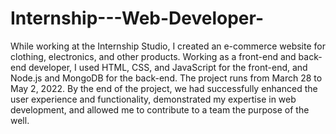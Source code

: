 # Internship---Web-Developer-

While working at the Internship Studio, I created an e-commerce website for clothing, electronics, and other products. Working as a front-end and back-end developer, I used HTML, CSS, and JavaScript for the front-end, and Node.js and MongoDB for the back-end. The project runs from March 28 to May 2, 2022. By the end of the project, we had successfully enhanced the user experience and functionality, demonstrated my expertise in web development, and allowed me to contribute to a team the purpose of the well.
